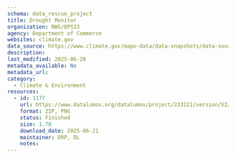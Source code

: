```yaml
---
schema: data_rescue_project 
title: Drought Monitor
organization: NWS/OPS33
agency: Department of Commerce
websites: climate.gov
data_source: https://www.climate.gov/maps-data/data-snapshots/data-source/drought-monitor
description: 
last_modified: 2025-06-28
metadata_available: No
metadata_url: 
category:
  - Climate & Environment 
resources:
  - id: 1177
    url: https://www.datalumos.org/datalumos/project/233221/version/V2/view
    format: ZIP, PNG
    status: Finished
    size: 1.78
    download_date: 2025-06-21
    maintainer: DRP, DL
    notes: 
---
```

